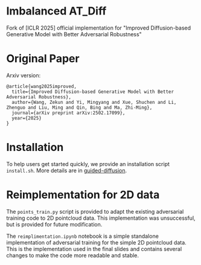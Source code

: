 # Imbalanced AT_Diff
Fork of [ICLR 2025] official implementation for "Improved Diffusion-based Generative Model with Better Adversarial Robustness"

# Original Paper
Arxiv version:
```
@article{wang2025improved,
  title={Improved Diffusion-based Generative Model with Better Adversarial Robustness},
  author={Wang, Zekun and Yi, Mingyang and Xue, Shuchen and Li, Zhenguo and Liu, Ming and Qin, Bing and Ma, Zhi-Ming},
  journal={arXiv preprint arXiv:2502.17099},
  year={2025}
}
```
# Installation
To help users get started quickly, we provide an installation script `install.sh`.
More details are in [guided-diffusion](https://github.com/openai/guided-diffusion).

# Reimplementation for 2D data
The `points_train.py` script is provided to adapt the existing adversarial training code to 2D pointcloud data. This implementation was unsuccessful, but is provided for future modification.

The `reimplimentation.ipynb` notebook is a simple standalone implementation of adversarial training for the simple 2D pointcloud data. This is the implementation used in the final slides and contains several changes to make the code more readable and stable.
